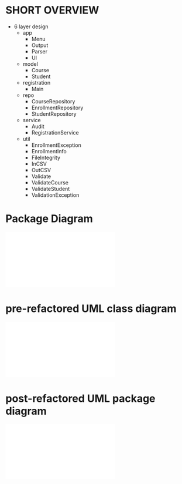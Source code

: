 # SHORT OVERVIEW
- 6 layer design
  - app
    - Menu
    - Output
    - Parser
    - UI
  - model
    - Course
    - Student
  - registration
    - Main
  - repo
    - CourseRepository
    - EnrollmentRepository
    - StudentRepository
  - service
    - Audit
    - RegistrationService
  - util
    - EnrollmentException
    - EnrollmentInfo
    - FileIntegrity
    - InCSV
    - OutCSV
    - Validate
    - ValidateCourse
    - ValidateStudent
    - ValidationException
    
# Package Diagram
![Package Diagram](images/After%20package%20diagram.pdf)

# pre-refactored UML class diagram
![post-refactored UML class diagram](Before%20class%20diagram.pdf)

# post-refactored UML package diagram
![post-refactored UML class diagram](images/After%20class%20diagram.pdf)

